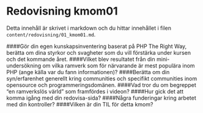 ---
---
Redovisning kmom01
=========================

Detta innehåll är skrivet i markdown och du hittar innehållet i filen `content/redovisning/01_kmom01.md`.


####Gör din egen kunskapsinventering baserat på PHP The Right Way, berätta om dina styrkor och svagheter som du vill förstärka under kursen och det kommande året.
####Vilket blev resultatet från din mini-undersökning om vilka ramverk som för närvarande är mest populära inom PHP (ange källa var du fann informationen)?
####Berätta om din syn/erfarenhet generellt kring communities och specifikt communities inom opensource och programmeringsdomänen.
####Vad tror du om begreppet “en ramverkslös värld” som framfördes i videon?
####Hur gick det att komma igång med din redovisa-sida?
####Några funderingar kring arbetet med din kontroller?
####Vilken är din TIL för detta kmom?
